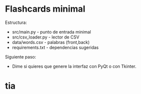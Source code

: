 # Flashcards minimal

Estructura:

- src/main.py - punto de entrada minimal
- src/csv_loader.py - lector de CSV
- data/words.csv - palabras (front,back)
- requirements.txt - dependencias sugeridas

Siguiente paso:
- Dime si quieres que genere la interfaz con PyQt o con Tkinter.
# tia